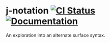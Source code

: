 # j-notation [![CI Status][ci-status-badge]][ci-status] [![Documentation][docs-badge]][docs]

An exploration into an alternate surface syntax.

[ci-status]: https://github.com/jackfirth/j-notation/actions
[ci-status-badge]: https://github.com/jackfirth/j-notation/workflows/CI/badge.svg
[docs]: https://docs.racket-lang.org/j-notation/index.html
[docs-badge]: https://img.shields.io/badge/docs-published-blue.svg

